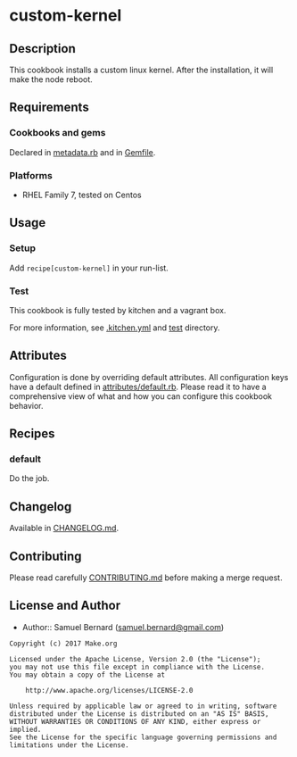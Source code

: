 custom-kernel
=============

Description
-----------

This cookbook installs a custom linux kernel. After the installation, it will
make the node reboot.

Requirements
------------

### Cookbooks and gems

Declared in [metadata.rb](metadata.rb) and in [Gemfile](Gemfile).

### Platforms

- RHEL Family 7, tested on Centos

Usage
-----

### Setup

Add `recipe[custom-kernel]` in your run-list.

### Test

This cookbook is fully tested by kitchen and a vagrant box.

For more information, see [.kitchen.yml](.kitchen.yml) and [test](test)
directory.

Attributes
----------

Configuration is done by overriding default attributes. All configuration keys
have a default defined in [attributes/default.rb](attributes/default.rb).
Please read it to have a comprehensive view of what and how you can configure
this cookbook behavior.

Recipes
-------

### default

Do the job.

Changelog
---------

Available in [CHANGELOG.md](CHANGELOG.md).

Contributing
------------

Please read carefully [CONTRIBUTING.md](CONTRIBUTING.md) before making a merge
request.

License and Author
------------------

- Author:: Samuel Bernard (<samuel.bernard@gmail.com>)

```text
Copyright (c) 2017 Make.org

Licensed under the Apache License, Version 2.0 (the "License");
you may not use this file except in compliance with the License.
You may obtain a copy of the License at

    http://www.apache.org/licenses/LICENSE-2.0

Unless required by applicable law or agreed to in writing, software
distributed under the License is distributed on an "AS IS" BASIS,
WITHOUT WARRANTIES OR CONDITIONS OF ANY KIND, either express or implied.
See the License for the specific language governing permissions and
limitations under the License.
```
